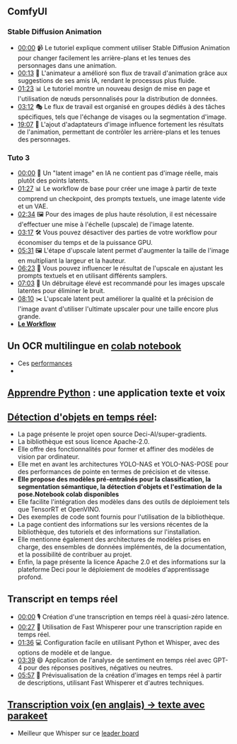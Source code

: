## ComfyUI
### Stable Diffusion Animation
- [00:00](https://www.youtube.com/watch?v=Sg3KgA3_fPU&t=0s) 📹 Le tutoriel explique comment utiliser Stable Diffusion Animation pour changer facilement les arrière-plans et les tenues des personnages dans une animation.
- [00:13](https://www.youtube.com/watch?v=Sg3KgA3_fPU&t=13s) 🤖 L'animateur a amélioré son flux de travail d'animation grâce aux suggestions de ses amis IA, rendant le processus plus fluide.
- [01:23](https://www.youtube.com/watch?v=Sg3KgA3_fPU&t=83s) 📊 Le tutoriel montre un nouveau design de mise en page et l'utilisation de nœuds personnalisés pour la distribution de données.
- [03:12](https://www.youtube.com/watch?v=Sg3KgA3_fPU&t=192s) 🎭 Le flux de travail est organisé en groupes dédiés à des tâches spécifiques, tels que l'échange de visages ou la segmentation d'image.
- [19:07](https://www.youtube.com/watch?v=Sg3KgA3_fPU&t=1147s) 🌄 L'ajout d'adaptateurs d'image influence fortement les résultats de l'animation, permettant de contrôler les arrière-plans et les tenues des personnages.
### Tuto 3
- [00:00](https://www.youtube.com/watch?v=3W-_B_0F7-g&t=0s) 📌 Un "latent image" en IA ne contient pas d'image réelle, mais plutôt des points latents.
- [01:27](https://www.youtube.com/watch?v=3W-_B_0F7-g&t=87s) 📊 Le workflow de base pour créer une image à partir de texte comprend un checkpoint, des prompts textuels, une image latente vide et un VAE.
- [02:34](https://www.youtube.com/watch?v=3W-_B_0F7-g&t=154s) 🖼️ Pour des images de plus haute résolution, il est nécessaire d'effectuer une mise à l'échelle (upscale) de l'image latente.
- [03:17](https://www.youtube.com/watch?v=3W-_B_0F7-g&t=197s) 🛠️ Vous pouvez désactiver des parties de votre workflow pour économiser du temps et de la puissance GPU.
- [05:31](https://www.youtube.com/watch?v=3W-_B_0F7-g&t=331s) 🖼️ L'étape d'upscale latent permet d'augmenter la taille de l'image en multipliant la largeur et la hauteur.
- [06:23](https://www.youtube.com/watch?v=3W-_B_0F7-g&t=383s) 🎨 Vous pouvez influencer le résultat de l'upscale en ajustant les prompts textuels et en utilisant différents samplers.
- [07:03](https://www.youtube.com/watch?v=3W-_B_0F7-g&t=423s) 🧹 Un débruitage élevé est recommandé pour les images upscale latentes pour éliminer le bruit.
- [08:10](https://www.youtube.com/watch?v=3W-_B_0F7-g&t=490s) ✂️ L'upscale latent peut améliorer la qualité et la précision de l'image avant d'utiliser l'ultimate upscaler pour une taille encore plus grande.
- [**Le Workflow**](https://openart.ai/workflows/oliviosarikas/lesson-3---comfy-academy/8n40kHT7p1krLwCdihdY)


## Un OCR multilingue en [colab notebook](https://colab.research.google.com/drive/17NBCTfYXp3Dr-3lXf_IHCKaCl9FgpNy_?usp=sharing)
- Ces [performances](https://github.com/VikParuchuri/surya?tab=readme-ov-file#benchmarks)
- 
## [Apprendre Python](https://learnpythonfast.up.railway.app/) : une application texte et voix

## [Détection d'objets en temps réel](https://github.com/Deci-AI/super-gradients?tab=readme-ov-file#implemented-model-architectures):

- La page présente le projet open source Deci-AI/super-gradients.
- La bibliothèque est sous licence Apache-2.0.
- Elle offre des fonctionnalités pour former et affiner des modèles de vision par ordinateur.
- Elle met en avant les architectures YOLO-NAS et YOLO-NAS-POSE pour des performances de pointe en termes de précision et de vitesse.
- **Elle propose des modèles pré-entraînés pour la classification, la segmentation sémantique, la détection d'objets et l'estimation de la pose.Notebook colab disponibles**
- Elle facilite l'intégration des modèles dans des outils de déploiement tels que TensorRT et OpenVINO.
- Des exemples de code sont fournis pour l'utilisation de la bibliothèque.
- La page contient des informations sur les versions récentes de la bibliothèque, des tutoriels et des informations sur l'installation.
- Elle mentionne également des architectures de modèles prises en charge, des ensembles de données implémentés, de la documentation, et la possibilité de contribuer au projet.
- Enfin, la page présente la licence Apache 2.0 et des informations sur la plateforme Deci pour le déploiement de modèles d'apprentissage profond.

## Transcript en temps réel
- [00:00](https://youtu.be/k6nIxWGdrS4?t=0s) 🎙️ Création d'une transcription en temps réel à quasi-zéro latence.
- [00:27](https://youtu.be/k6nIxWGdrS4?t=27s) 🚀 Utilisation de Fast Whisperer pour une transcription rapide en temps réel.
- [01:36](https://youtu.be/k6nIxWGdrS4?t=96s) 💻 Configuration facile en utilisant Python et Whisper, avec des options de modèle et de langue.
- [03:39](https://youtu.be/k6nIxWGdrS4?t=219s) 😄 Application de l'analyse de sentiment en temps réel avec GPT-4 pour des réponses positives, négatives ou neutres.
- [05:57](https://youtu.be/k6nIxWGdrS4?t=357s) 📸 Prévisualisation de la création d'images en temps réel à partir de descriptions, utilisant Fast Whisperer et d'autres techniques.
## [Transcription voix (en anglais) -> texte avec parakeet](https://huggingface.co/spaces/nvidia/parakeet-rnnt-1.1b)
- Meilleur que Whisper sur ce [leader board](https://huggingface.co/spaces/hf-audio/open_asr_leaderboard)
